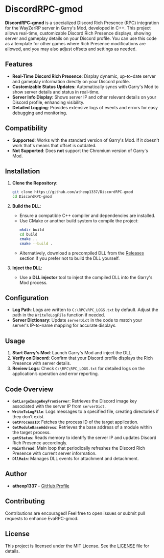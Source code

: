 # DiscordRPC-gmod

**DiscordRPC-gmod** is a specialized Discord Rich Presence (RPC) integration for the WayZerRP server in Garry's Mod, developed in C++. This project allows real-time, customizable Discord Rich Presence displays, showing server and gameplay details on your Discord profile. You can use this code as a template for other games where Rich Presence modifications are allowed, and you may also adjust offsets and settings as needed.

## Features

- **Real-Time Discord Rich Presence**: Display dynamic, up-to-date server and gameplay information directly on your Discord profile.
- **Customizable Status Updates**: Automatically syncs with Garry's Mod to show server details and status in real-time.
- **Server Info Display**: Shows server IP and other relevant details on your Discord profile, enhancing visibility.
- **Detailed Logging**: Provides extensive logs of events and errors for easy debugging and monitoring.

## Compatibility

- **Supported**: Works with the standard version of Garry's Mod. If it doesn't work that's means that offset is outdated.
- **Not Supported**: Does **not** support the Chromium version of Garry's Mod.

## Installation

1. **Clone the Repository**:
   ```sh
   git clone https://github.com/atheop1337/DiscordRPC-gmod
   cd DiscordRPC-gmod
   ```

2. **Build the DLL**:
   - Ensure a compatible C++ compiler and dependencies are installed.
   - Use CMake or another build system to compile the project:
     ```sh
     mkdir build
     cd build
     cmake ..
     cmake --build .
     ```
   - Alternatively, download a precompiled DLL from the [Releases](https://github.com/atheop1337/DiscordRPC-gmod/releases/tag/Final) section if you prefer not to build the DLL yourself.

3. **Inject the DLL**:
   - Use a **DLL injector** tool to inject the compiled DLL into the Garry's Mod process.

## Configuration

- **Log Path**: Logs are written to `C:\RPC\RPC_LOGS.txt` by default. Adjust the path in the `WriteToLogFile` function if needed.
- **Server Dictionary**: Update `serverDict` in the code to match your server's IP-to-name mapping for accurate displays.

## Usage

1. **Start Garry's Mod**: Launch Garry's Mod and inject the DLL.
2. **Verify on Discord**: Confirm that your Discord profile displays the Rich Presence with server details.
3. **Review Logs**: Check `C:\RPC\RPC_LOGS.txt` for detailed logs on the application’s operation and error reporting.

## Code Overview

- **`GetLargeImageKeyFromServer`**: Retrieves the Discord image key associated with the server IP from `serverDict`.
- **`WriteToLogFile`**: Logs messages to a specified file, creating directories if they don’t exist.
- **`GetProcessID`**: Fetches the process ID of the target application.
- **`GetModuleBaseAddress`**: Retrieves the base address of a module within the target process.
- **`getStatus`**: Reads memory to identify the server IP and updates Discord Rich Presence accordingly.
- **`MainThread`**: Main loop that periodically refreshes the Discord Rich Presence with current server information.
- **`DllMain`**: Manages DLL events for attachment and detachment.

## Author

- **atheop1337** - [GitHub Profile](https://github.com/atheop1337)

## Contributing

Contributions are encouraged! Feel free to open issues or submit pull requests to enhance EvaRPC-gmod.

## License

This project is licensed under the MIT License. See the [LICENSE](LICENSE) file for details.
